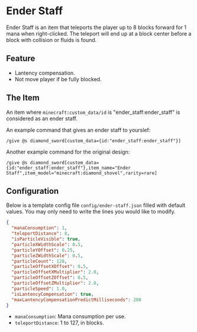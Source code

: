 # Ender Staff

Ender Staff is an item that teleports the player up to 8 blocks forward for 1 mana when right-clicked. The teleport will end up at a block center before a block with collision or fluids is found.

## Feature

- Lantency compensation.
- Not move player if be fully blocked.

## The Item

An item where `minecraft:custom_data/id` is "ender_staff:ender_staff" is considered as an ender staff.

An example command that gives an ender staff to yourslef:

```mcfunction
/give @s diamond_sword[custom_data={id:"ender_staff:ender_staff"}]
```

Another example command for the original design:

```mcfunction
/give @s diamond_sword[custom_data={id:"ender_staff:ender_staff"},item_name="Ender Staff",item_model="minecraft:diamond_shovel",rarity=rare]
```

## Configuration

Below is a template config file `config/ender-staff.json` filled with default values. You may only need to write the lines you would like to modify.

```json
{
  "manaConsumption": 1,
  "teleportDistance": 8,
  "isParticleVisible": true,
  "particleXWidthScale": 0.5,
  "particleYOffset": 0.25,
  "particleZWidthScale": 0.5,
  "particleCount": 128,
  "particleOffsetXOffset": 0.5,
  "particleOffsetXMultiplier": 2.0,
  "particleOffsetZOffset": 0.5,
  "particleOffsetZMultiplier": 2.0,
  "particleSpeed": 1.0,
  "isLantencyCompensation": true,
  "maxLantencyCompensationPredictMilliseconds": 200
}
```

- `manaConsumption`: Mana consumption per use.
- `teleportDistance`: 1 to 127, in blocks.
